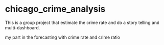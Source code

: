 # chicago_crime_analysis

This is a group project that estimate the crime rate and do a story telling and multi-dashboard.


my part in the forecasting with crime rate and crime ratio
